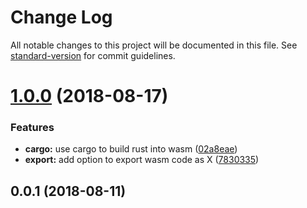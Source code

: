 # Change Log

All notable changes to this project will be documented in this file. See [standard-version](https://github.com/conventional-changelog/standard-version) for commit guidelines.

<a name="1.0.0"></a>
# [1.0.0](https://github.com/DrSensor/rollup-plugin-rust/compare/v0.0.1...v1.0.0) (2018-08-17)


### Features

* **cargo:** use cargo to build rust into wasm ([02a8eae](https://github.com/DrSensor/rollup-plugin-rust/commit/02a8eae))
* **export:** add option to export wasm code as X ([7830335](https://github.com/DrSensor/rollup-plugin-rust/commit/7830335))



<a name="0.0.1"></a>
## 0.0.1 (2018-08-11)
